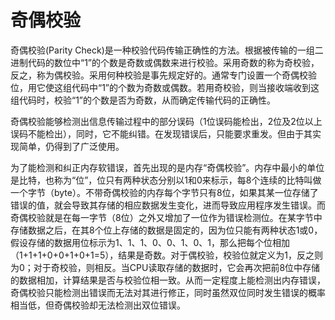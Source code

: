 # 奇偶校验
奇偶校验(Parity Check)是一种校验代码传输正确性的方法。根据被传输的一组二进制代码的数位中“1”的个数是奇数或偶数来进行校验。采用奇数的称为奇校验，反之，称为偶校验。采用何种校验是事先规定好的。通常专门设置一个奇偶校验位，用它使这组代码中“1”的个数为奇数或偶数。若用奇校验，则当接收端收到这组代码时，校验“1”的个数是否为奇数，从而确定传输代码的正确性。

奇偶校验能够检测出信息传输过程中的部分误码（1位误码能检出，2位及2位以上误码不能检出），同时，它不能纠错。在发现错误后，只能要求重发。但由于其实现简单，仍得到了广泛使用。


为了能检测和纠正内存软错误，首先出现的是内存“奇偶校验”。内存中最小的单位是比特，也称为“位”，位只有两种状态分别以1和0来标示，每8个连续的比特叫做一个字节（byte）。不带奇偶校验的内存每个字节只有8位，如果其某一位存储了错误的值，就会导致其存储的相应数据发生变化，进而导致应用程序发生错误。而奇偶校验就是在每一字节（8位）之外又增加了一位作为错误检测位。在某字节中存储数据之后，在其8个位上存储的数据是固定的，因为位只能有两种状态1或0，假设存储的数据用位标示为1、1、1、0、0、1、0、1，那么把每个位相加（1+1+1+0+0+1+0+1=5），结果是奇数。对于偶校验，校验位就定义为1，反之则为0；对于奇校验，则相反。当CPU读取存储的数据时，它会再次把前8位中存储的数据相加，计算结果是否与校验位相一致。从而一定程度上能检测出内存错误，奇偶校验只能检测出错误而无法对其进行修正，同时虽然双位同时发生错误的概率相当低，但奇偶校验却无法检测出双位错误。